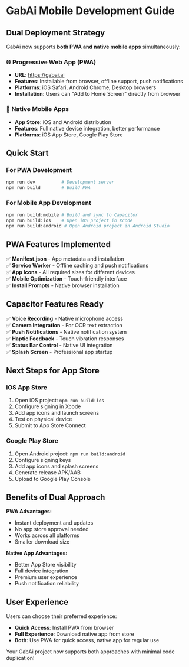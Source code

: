 # GabAi Mobile Development Guide

## Dual Deployment Strategy

GabAi now supports **both PWA and native mobile apps** simultaneously:

### 🌐 Progressive Web App (PWA)
- **URL**: https://gabai.ai
- **Features**: Installable from browser, offline support, push notifications
- **Platforms**: iOS Safari, Android Chrome, Desktop browsers
- **Installation**: Users can "Add to Home Screen" directly from browser

### 📱 Native Mobile Apps  
- **App Store**: iOS and Android distribution
- **Features**: Full native device integration, better performance
- **Platforms**: iOS App Store, Google Play Store

## Quick Start

### For PWA Development
```bash
npm run dev          # Development server
npm run build        # Build PWA
```

### For Mobile App Development  
```bash
npm run build:mobile # Build and sync to Capacitor
npm run build:ios    # Open iOS project in Xcode
npm run build:android # Open Android project in Android Studio
```

## PWA Features Implemented

✅ **Manifest.json** - App metadata and installation  
✅ **Service Worker** - Offline caching and push notifications  
✅ **App Icons** - All required sizes for different devices  
✅ **Mobile Optimization** - Touch-friendly interface  
✅ **Install Prompts** - Native browser installation

## Capacitor Features Ready

✅ **Voice Recording** - Native microphone access  
✅ **Camera Integration** - For OCR text extraction  
✅ **Push Notifications** - Native notification system  
✅ **Haptic Feedback** - Touch vibration responses  
✅ **Status Bar Control** - Native UI integration  
✅ **Splash Screen** - Professional app startup  

## Next Steps for App Store

### iOS App Store
1. Open iOS project: `npm run build:ios`
2. Configure signing in Xcode
3. Add app icons and launch screens
4. Test on physical device
5. Submit to App Store Connect

### Google Play Store  
1. Open Android project: `npm run build:android`
2. Configure signing keys
3. Add app icons and splash screens
4. Generate release APK/AAB
5. Upload to Google Play Console

## Benefits of Dual Approach

**PWA Advantages:**
- Instant deployment and updates
- No app store approval needed  
- Works across all platforms
- Smaller download size

**Native App Advantages:**
- Better App Store visibility
- Full device integration
- Premium user experience
- Push notification reliability

## User Experience

Users can choose their preferred experience:
- **Quick Access**: Install PWA from browser
- **Full Experience**: Download native app from store
- **Both**: Use PWA for quick access, native app for regular use

Your GabAi project now supports both approaches with minimal code duplication!